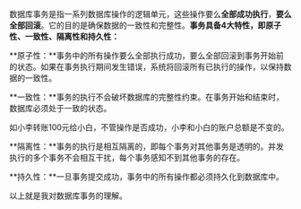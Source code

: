 数据库事务是指一系列数据库操作的逻辑单元，这些操作要么**全部成功执行**，**要么全部回滚**。它的目的是确保数据的一致性和完整性。**事务具备4大特性，即原子性、一致性、隔离性和持久性：**

**原子性：**事务中的所有操作要么全部执行成功，要么全部回滚到事务开始前的状态。如果在事务执行期间发生错误，系统将回滚所有已执行的操作，以保持数据的一致性。

**一致性：**事务的执行不会破坏数据库的完整性约束。在事务开始和结束时，数据库必须处于一致的状态。 

如小李转账100元给小白，不管操作是否成功，小李和小白的账户总额是不变的。 

**隔离性：**事务的执行是相互隔离的，即每个事务对其他事务是透明的。并发执行的多个事务不会相互干扰，每个事务感知不到其他事务的存在。

**持久性：**一旦事务提交成功，事务中的所有操作都必须持久化到数据库中。

以上就是我对数据库事务的理解。

